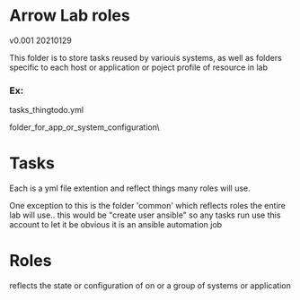 # Arrow Lab roles
v0.001 20210129

This folder is to store tasks reused by variouis systems, as well as folders specific to each host or application or poject profile of resource in lab

### Ex:
tasks_thingtodo.yml

folder_for_app_or_system_configuration\

# Tasks

Each is a yml file extention and reflect things many roles will use.

One exception to this is the folder 'common' which reflects roles the entire lab will use.. this would be "create user ansible" so any tasks run use this account to let it be obvious it is an ansible automation job


# Roles

reflects the state or configuration of on or a group of systems or application